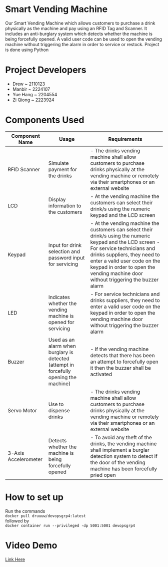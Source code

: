 # Smart Vending Machine
Our Smart Vending Machine which allows customers to purchase a drink physically as the machine and pay using an RFID Tag and Scanner. It includes an anti-burglary system which detects whether the machine is being forcefully opened. A valid user code can be used to open the vending machine without triggering the alarm in order to service or restock. Project is done using Python

# Project Developers
- Drew ~ 2110123
- Manbir ~ 2224107
- Yue Hang ~ 2204554
- Zi Qiong ~ 2223924

# Components Used

| Component Name       | Usage                                                                                  | Requirements                                                                                                                                                                                                                                                                                 |
|----------------------|----------------------------------------------------------------------------------------|----------------------------------------------------------------------------------------------------------------------------------------------------------------------------------------------------------------------------------------------------------------------------------------------|
| RFID Scanner         | Simulate payment for the drinks                                                        | - The drinks vending machine shall allow customers to purchase drinks physically at the vending machine or remotely via their smartphones or an external website                                                                                                                             |
| LCD                  | Display information to the customers                                                   | - At the vending machine the customers can select their drink/s using the numeric keypad and the LCD screen                                                                                                                                                                                  |
| Keypad               | Input for drink selection and password input for servicing                             | - At the vending machine the customers can select their drink/s using the numeric keypad and the LCD screen - For service technicians and drinks suppliers, they need to enter a valid user code on the keypad in order to open the vending machine door without triggering the buzzer alarm |
| LED                  | Indicates whether the vending machine is opened for servicing                          | - For service technicians and drinks suppliers, they need to enter a valid user code on the keypad in order to open the vending machine door without triggering the buzzer alarm                                                                                                             |
| Buzzer               | Used as an alarm when burglary is detected (attempt in forcefully opening the machine) | - If the vending machine detects that there has been an attempt to forcefully open it then the buzzer shall be activated                                                                                                                                                                     |                                                                                                           
| Servo Motor          | Use to dispense drinks                                                                 | - The drinks vending machine shall allow customers to purchase drinks physically at the vending machine or remotely via their smartphones or an external website                                                                                                                             |
| 3-Axis Accelerometer | Detects whether the machine is being forcefully opened                                 | - To avoid any theft of the drinks, the vending machine shall implement a burglar detection system to detect if the door of the vending machine has been forcefully pried open                                                                                                               |

# How to set up
Run the commands <br>
`
docker pull druuuw/devopsgrp4:latest 
` <br>
followed by <br>
`
docker container run --privileged -dp 5001:5001 devopsgrp4
`
# Video Demo
[Link Here](https://youtu.be/IlhguRAQusw)
